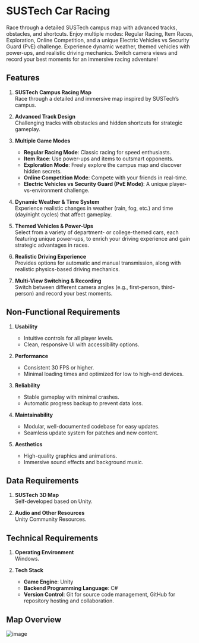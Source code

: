 # SUSTech Car Racing

Race through a detailed SUSTech campus map with advanced tracks, obstacles, and shortcuts. Enjoy multiple modes: Regular Racing, Item Races, Exploration, Online Competition, and a unique Electric Vehicles vs Security Guard (PvE) challenge. Experience dynamic weather, themed vehicles with power-ups, and realistic driving mechanics. Switch camera views and record your best moments for an immersive racing adventure!

## Features

1. **SUSTech Campus Racing Map**  
   Race through a detailed and immersive map inspired by SUSTech’s campus.

2. **Advanced Track Design**  
   Challenging tracks with obstacles and hidden shortcuts for strategic gameplay.

3. **Multiple Game Modes**  
   - **Regular Racing Mode**: Classic racing for speed enthusiasts.  
   - **Item Race**: Use power-ups and items to outsmart opponents.  
   - **Exploration Mode**: Freely explore the campus map and discover hidden secrets.  
   - **Online Competition Mode**: Compete with your friends in real-time.  
   - **Electric Vehicles vs Security Guard (PvE Mode)**: A unique player-vs-environment challenge.

4. **Dynamic Weather & Time System**  
   Experience realistic changes in weather (rain, fog, etc.) and time (day/night cycles) that affect gameplay.

5. **Themed Vehicles & Power-Ups**  
   Select from a variety of department- or college-themed cars, each featuring unique power-ups, to enrich your driving experience and gain strategic advantages in races.

6. **Realistic Driving Experience**  
   Provides options for automatic and manual transmission, along with realistic physics-based driving mechanics.

7. **Multi-View Switching & Recording**  
   Switch between different camera angles (e.g., first-person, third-person) and record your best moments.

## Non-Functional Requirements

1. **Usability**  
   - Intuitive controls for all player levels.  
   - Clean, responsive UI with accessibility options.

2. **Performance**  
   - Consistent 30 FPS or higher.  
   - Minimal loading times and optimized for low to high-end devices.

3. **Reliability**  
   - Stable gameplay with minimal crashes.  
   - Automatic progress backup to prevent data loss.

4. **Maintainability**  
   - Modular, well-documented codebase for easy updates.  
   - Seamless update system for patches and new content.

5. **Aesthetics**  
   - High-quality graphics and animations.  
   - Immersive sound effects and background music.

## Data Requirements

1. **SUSTech 3D Map**  
   Self-developed based on Unity.

2. **Audio and Other Resources**  
   Unity Community Resources.

## Technical Requirements

1. **Operating Environment**  
   Windows.

2. **Tech Stack**  
   - **Game Engine**: Unity  
   - **Backend Programming Language**: C#  
   - **Version Control**: Git for source code management, GitHub for repository hosting and collaboration.
  
## Map Overview
![image](https://github.com/user-attachments/assets/d7e9987e-8401-4bcb-af66-4b66fc520bed)

